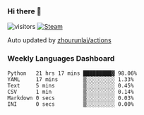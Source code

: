 ### Hi there 👋

![visitors](https://visitor-badge.glitch.me/badge?page_id=zhourunlai)
[![Steam](https://img.shields.io/badge/dynamic/json?label=Steam&query=%24.data.totalSubs&url=https%3A%2F%2Fapi.spencerwoo.com%2Fsubstats%2F%3Fsource%3DsteamGames%26queryKey%3D76561198285156854&suffix=%20Games&logo=steam&labelColor=134375&color=0b1a37&longCache=true)](http://steamcommunity.com/profiles/76561198285156854)

Auto updated by <a href="https://github.com/zhourunlai/zhourunlai/actions" target="_blank">zhourunlai/actions</a>

### Weekly Languages Dashboard

<!--PART:wakatime-->
```text
Python   21 hrs 17 mins █████████▓ 98.06%
YAML     17 mins        ▒░░░░░░░░░ 1.33%
Text     5 mins         ▒░░░░░░░░░ 0.45%
CSV      1 min          ▒░░░░░░░░░ 0.14%
Markdown 0 secs         ▒░░░░░░░░░ 0.03%
INI      0 secs         ▒░░░░░░░░░ 0.00%
```
<!--PART:wakatime-->

